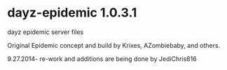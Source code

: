 dayz-epidemic 1.0.3.1
=============

dayz epidemic server files

Original Epidemic concept and build by Krixes, AZombiebaby, and others.  

9.27.2014-
re-work and additions are being done by JediChris816
